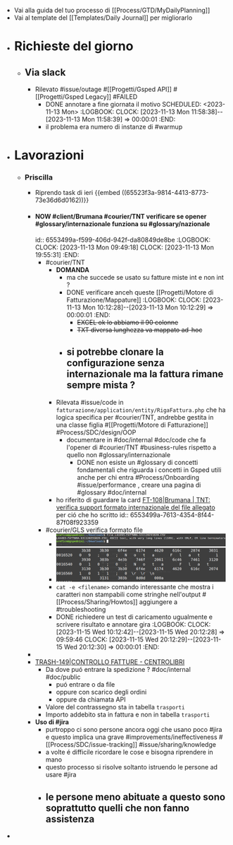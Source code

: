 - Vai alla guida del tuo processo di [[Process/GTD/MyDailyPlanning]]
- Vai al template del [[Templates/Daily Journal]] per migliorarlo
- # Richieste del giorno
	- ## Via slack
		- Rilevato #issue/outage #[[Progetti/Gsped API]] #[[Progetti/Gsped Legacy]] #FAILED
			- DONE annotare a fine giornata il motivo 
			  SCHEDULED: <2023-11-13 Mon>
			  :LOGBOOK:
			  CLOCK: [2023-11-13 Mon 11:58:38]--[2023-11-13 Mon 11:58:39] =>  00:00:01
			  :END:
			- il problema era numero di instanze di #warmup
- # Lavorazioni
	- ### **Priscilla**
		- Riprendo task di ieri {{embed ((65523f3a-9814-4413-8773-73e36d6d0162))}}
		- #### NOW #client/Brumana #courier/TNT verificare se opener #glossary/internazionale funziona su #glossary/nazionale
		  id:: 6553499a-f599-406d-942f-da80849de8be
		  :LOGBOOK:
		  CLOCK: [2023-11-13 Mon 09:49:18]
		  CLOCK: [2023-11-13 Mon 19:55:31]
		  :END:
			- #courier/TNT
				- **DOMANDA**
					- ma che succede se usato su fatture miste int e non int ?
					- DONE verificare anceh queste [[Progetti/Motore di Fatturazione/Mappature]]
					  :LOGBOOK:
					  CLOCK: [2023-11-13 Mon 10:12:28]--[2023-11-13 Mon 10:12:29] =>  00:00:01
					  :END:
						- ~~EXCEL ok lo abbiamo il 90 colonne~~
						- ~~TXT diversa lunghezza va mappato ad-hoc~~
					- si potrebbe clonare la configurazione senza internazionale ma la **fattura rimane sempre mista** ?
						-
				- Rilevata #issue/code in `fatturazione/application/entity/RigaFattura.php` che ha logica specifica per #courier/TNT, andrebbe gestita in una classe figlia #[[Progetti/Motore di Fatturazione]] #Process/SDC/design/OOP
					- documentare in #doc/internal #doc/code che fa l'opener di #courier/TNT #business-rules rispetto a quello non #glossary/internazionale
						- DONE non esiste un #glossary di concetti fondamentali che riguarda i concetti in Gsped utili anche per chi entra #Process/Onboarding #issue/performance , creare una pagina di #glossary #doc/internal
				- ho riferito di guardare la card [FT-108|Brumana | TNT: verifica support formato internazionale del file allegato](https://gsped.atlassian.net/browse/FT-108)  per ció che ho scritto
				  id:: 6553499a-7613-4354-8f44-87f08f923359
			- #courier/GLS verifica formato file
				- ![image.png](../assets/image_1699887778876_0.png)
				- ![image.png](../assets/image_1699887793946_0.png)
				- `cat -e <filename>` comando interessante che mostra i caratteri non stampabili come stringhe nell'output #[[Process/Sharing/Howtos]] aggiungere a #troubleshooting
				- DONE richiedere un test di caricamento ugualmente e scrivere risultato e annotare gira
				  :LOGBOOK:
				  CLOCK: [2023-11-15 Wed 10:12:42]--[2023-11-15 Wed 20:12:28] =>  09:59:46
				  CLOCK: [2023-11-15 Wed 20:12:29]--[2023-11-15 Wed 20:12:30] =>  00:00:01
				  :END:
		-
		- [TRASH-149|CONTROLLO FATTURE - CENTROLIBRI](https://gsped.atlassian.net/browse/TRASH-149)
			- Da dove puó entrare la spedizione ? #doc/internal #doc/public
				- puó entrare o da file
				- oppure con scarico degli ordini
				- oppure da chiamata API
			- Valore del contrassegno sta in tabella `trasporti`
			- Importo addebito sta in fattura e non in tabella `trasporti`
		- **Uso di #jira**
			- purtroppo ci sono persone ancora oggi che usano poco #jira e questo implica una grave #improvements/ineffectiveness #[[Process/SDC/issue-tracking]] #issue/sharing/knowledge
			- a volte é difficile ricordare le cose e bisogna riprendere in mano
			- questo processo si risolve soltanto istruendo le persone ad usare #jira
			- le persone meno abituate a questo sono soprattutto quelli che non fanno assistenza
				-
-